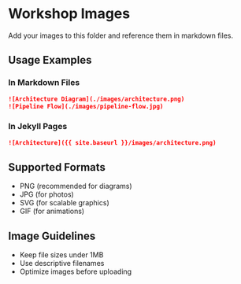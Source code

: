 # Workshop Images

Add your images to this folder and reference them in markdown files.

## Usage Examples

### In Markdown Files
```markdown
![Architecture Diagram](./images/architecture.png)
![Pipeline Flow](./images/pipeline-flow.jpg)
```

### In Jekyll Pages
```markdown
![Architecture]({{ site.baseurl }}/images/architecture.png)
```

## Supported Formats
- PNG (recommended for diagrams)
- JPG (for photos)
- SVG (for scalable graphics)
- GIF (for animations)

## Image Guidelines
- Keep file sizes under 1MB
- Use descriptive filenames
- Optimize images before uploading